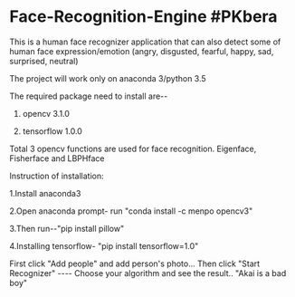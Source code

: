 # Face-Recognition-Engine #PKbera
This is a human face recognizer application that can also detect some of human face expression/emotion (angry, disgusted, fearful, happy, sad, surprised, neutral)

The project will work only on anaconda 3/python 3.5

The required package need to install are--

1. opencv 3.1.0

2. tensorflow 1.0.0

Total 3 opencv functions are used for face recognition.
Eigenface, Fisherface and LBPHface

Instruction of installation:

1.Install anaconda3

2.Open anaconda prompt- run "conda install -c menpo opencv3"

3.Then run--"pip install pillow"

4.Installing tensorflow- "pip install tensorflow=1.0"

First click "Add people" and add person's photo...
Then click "Start Recognizer" ---- Choose your algorithm and see the result..
"Akai is a bad boy"
